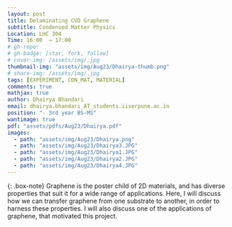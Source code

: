 ```yaml
---
layout: post
title: Delaminating CVD Graphene
subtitle: Condensed Matter Physics
Location: LHC 304
Time: 16:00  → 17:00
# gh-repo:
# gh-badge: [star, fork, follow]
# cover-img: /assets/img/.jpg
thumbnail-img: "assets/img/Aug23/Dhairya-thumb.png"
# share-img: /assets/img/.jpg
tags: [EXPERIMENT, CON_MAT, MATERIAL]
comments: true
mathjax: true
author: Dhairya Bhandari
email: dhairya.bhandari_AT_students.iiserpune.ac.in
position: "- 3rd year BS-MS"
wantimage: true
pdf: "assets/pdfs/Aug23/Dhairya.pdf"
images:
  - path: "assets/img/Aug23/Dhairya.png"
  - path: "assets/img/Aug23/Dhairya3.JPG"
  - path: "assets/img/Aug23/Dhairya1.JPG"
  - path: "assets/img/Aug23/Dhairya2.JPG"
  - path: "assets/img/Aug23/Dhairya4.JPG"
---
```

{: .box-note}
Graphene is the poster child of 2D materials, and has diverse properties that suit it for a wide range of applications. Here, I will discuss how we can transfer graphene from one substrate to another, in order to harness these properties. I will also discuss one of the applications of graphene, that motivated this project.